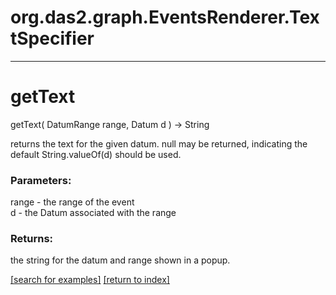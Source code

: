 # org.das2.graph.EventsRenderer.TextSpecifier



***
<a name="getText"></a>
# getText
getText( DatumRange range, Datum d ) &rarr; String

returns the text for the given datum.  null may be returned, indicating the
 default String.valueOf(d) should be used.

### Parameters:
range - the range of the event
<br>d - the Datum associated with the range

### Returns:
the string for the datum and range shown in a popup.

<a href="https://github.com/autoplot/dev/search?q=getText&unscoped_q=getText">[search for examples]</a>
<a href="https://github.com/autoplot/documentation/blob/master/javadoc/index-all.md">[return to index]</a>

